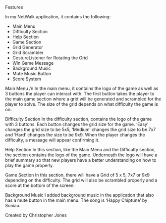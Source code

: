Features

In my NetWalk application, it contains the following:
-	Main Menu
-	Difficulty Section
-	Help Section
-	Game Section
-	Grid Generator
-	Grid Scrambler
-	GestureListener for Rotating the Grid
-	Win Game Message
-	Background Music
-	Mute Music Button
-	Score System

Main Menu /n
In the main menu, it contains the logo of the game as well as 3 buttons the player can interact with. The first button takes the player to the main game section where a grid will be generated and scrambled for the player to solve. The size of the grid depends on what difficulty the game is on. 

Difficulty Section
In the difficulty section, contains the logo of the game with 3 buttons. Each button changes the grid size for the game. ‘Easy’ changes the grid size to be 5x5, ‘Medium’ changes the grid size to be 7x7 and ‘Hard’ changes the size to be 9x9. When the player changes the difficulty, a message will appear confirming it.

Help Section
In this section, like the Main Menu and the Difficulty section, the section contains the logo of the game. Underneath the logo will have a brief summary so that new players have a better understanding on how to play the game properly.

Game Section
In this section, there will have a Grid of 5 x 5, 7x7 or 9x9 depending on the difficulty. The grid will also be scrambled properly and a score at the bottom of the screen.

Background Music
I added background music in the application that also has a mute button in the main menu. The song is ‘Happy Chiptune’ by Soniau. 

Created by Christopher Jones

